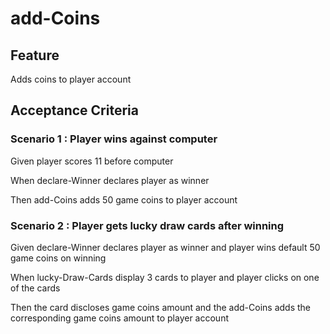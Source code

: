 # add-Coins

## Feature

Adds coins to player account

## Acceptance Criteria

### Scenario 1 : Player wins against computer

Given player scores 11 before computer

When declare-Winner declares player as winner

Then add-Coins adds 50 game coins to player account

### Scenario 2 : Player gets lucky draw cards after winning

Given declare-Winner declares player as winner and player
wins default 50 game coins on winning

When lucky-Draw-Cards display 3 cards to player and player
clicks on one of the cards

Then the card discloses game coins amount and the add-Coins
adds the corresponding game coins amount to player account
